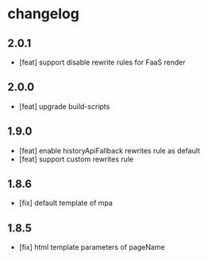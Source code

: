 # changelog

## 2.0.1

- [feat] support disable rewrite rules for FaaS render

## 2.0.0

- [feat] upgrade build-scripts

## 1.9.0

- [feat] enable historyApiFallback rewrites rule as default
- [feat] support custom rewrites rule

## 1.8.6

- [fix] default template of mpa

## 1.8.5

- [fix] html template parameters of pageName
